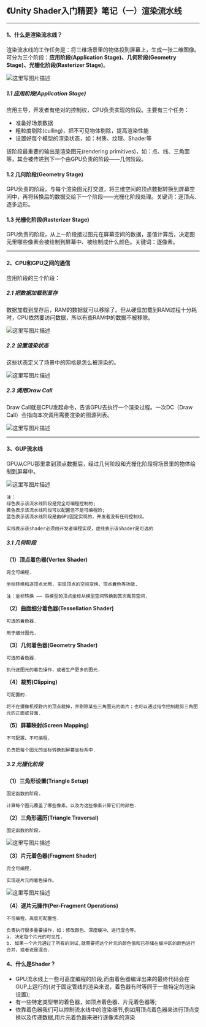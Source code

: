 ## 《Unity Shader入门精要》笔记（一）渲染流水线


----
#### 1、什么是渲染流水线？
渲染流水线的工作任务是：将三维场景里的物体投到屏幕上，生成一张二维图像。
可分为三个阶段：**应用阶段(Application Stage)、几何阶段(Geometry Stage)、光栅化阶段(Rasterizer Stage)**。

![这里写图片描述](./images/1_1.png)

##### 1.1 应用阶段(Application Stage)
应用主导，开发者有绝对的控制权，CPU负责实现的阶段。主要有三个任务：
* 准备好场景数据
* 粗粒度剔除(culling)，把不可见物体剔除，提高渲染性能
* 设置好每个模型的渲染状态，如：材质、纹理、Shader等

该阶段最重要的输出是渲染图元(rendering primitives)，如：点、线、三角面等，其会被传递到下一个由GPU负责的阶段——几何阶段。

#### 1.2 几何阶段(Geometry Stage)
GPU负责的阶段，与每个渲染图元打交道，将三维空间的顶点数据转换到屏幕空间中，再将转换后的数据交给下一个阶段——光栅化阶段处理。关键词：逐顶点、逐多边形。

#### 1.3 光栅化阶段(Rasterizer Stage)
GPU负责的阶段，从上一阶段接过图元在屏幕空间的数据，差值计算后，决定图元里哪些像素会被绘制到屏幕中、被绘制成什么颜色。关键词：逐像素。


----
#### 2、CPU和GPU之间的通信
应用阶段的三个阶段：

##### 2.1 把数据加载到显存
数据加载到显存后，RAM的数据就可以移除了。但从硬盘加载到RAM过程十分耗时，CPU依然要访问数据，所以有些RAM中的数据不被移除。

![这里写图片描述](./images/1_2.png)

##### 2.2 设置渲染状态
这些状态定义了场景中的网格是怎么被渲染的。

![这里写图片描述](./images/1_3.png)

##### 2.3 调用Draw Call
Draw Call就是CPU发起命令，告诉GPU去执行一个渲染过程。一次DC（Draw Call）会指向本次调用需要渲染的图源列表。

![这里写图片描述](./images/1_4.png)

----
#### 3、GUP流水线
GPU从CPU那里拿到顶点数据后，经过几何阶段和光栅化阶段将场景里的物体绘制到屏幕中。

![这里写图片描述](./images/1_5.png)

```
注：
绿色表示该流水线阶段是完全可编程控制的;
黄色表示该流水线阶段可以配置但不是可编程的;
蓝色表示该流水线阶段是由GPU固定实现的，开发者没有任何控制权。

实线表示该shader必须由开发者编程实现，虚线表示该Shader是可选的
```

##### 3.1 几何阶段

**（1）顶点着色器(Vertex Shader)**
```
完全可编程.

坐标转换和逐顶点光照. 实现顶点的空间变换、顶点着色等功能.

注：坐标转换 —— 将模型的顶点坐标从模型空间转换到其次裁剪空间.
```

**（2）曲面细分着色器(Tessellation Shader)**
```
可选的着色器.

用于细分图元.
```

**（3）几何着色器(Geometry Shader)**
```
可选的着色器.

执行逐图元的着色操作，或者生产更多的图元.
```

**（4）裁剪(Clipping)**
```
可配置的.

将不在摄像机视野内的顶点裁掉，并剔除某些三角图元的面片；也可以通过指令控制裁剪三角图元的正面或背面.
```

**（5）屏幕映射(Screen Mapping)**
```
不可配置、不可编程.

负责把每个图元的坐标转换到屏幕坐标系中.
```

##### 3.2 光栅化阶段

**（1）三角形设置(Triangle Setup)**
```
固定函数的阶段.

计算每个图元覆盖了哪些像素，以及为这些像素计算它们的颜色.
```

**（2）三角形遍历(Triangle Traversal)**
```
固定函数的阶段.
```
![这里写图片描述](./images/1_6.png)

**（3）片元着色器(Fragment Shader)**
```
完全可编程.

实现逐片元的着色操作。
```
![这里写图片描述](./images/1_7.png)


**（4）逐片元操作(Per-Fragment Operations)**
```
不可编程，高度可配置性.

负责执行很多重要操作，如：修改颜色、深度缓冲、进行混合等。
a. 决定每个片元的可见性.
b. 如果一个片元通过了所有的测试,就需要把这个片元的颜色值和已存储在缓冲区的颜色进行合并，或者说是混合.
```


#### 4、什么是Shader？
- GPU流水线上一些可高度编程的阶段,而由着色器编译出来的最终代码会在GUP上运行的(对于固定管线的渲染来说，着色器有时等同于一些特定的渲染设置);
- 有一些特定类型带的着色器，如顶点着色器、片元着色器等;
- 依靠着色器我们可以控制流水线中的渲染细节,例如用顶点着色器来进行顶点变换以及传递数据,用片元着色器来进行逐像素的渲染
